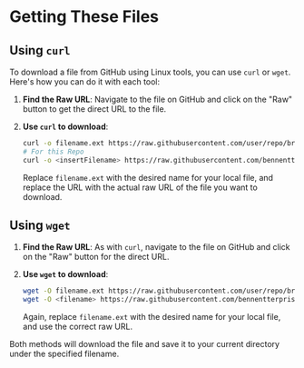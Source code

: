# Getting These Files

## Using `curl`

To download a file from GitHub using Linux tools, you can use `curl` or `wget`. Here's how you can do it with each tool:

1. **Find the Raw URL**: Navigate to the file on GitHub and click on the "Raw" button to get the direct URL to the file.

2. **Use `curl` to download**:

   ```bash
   curl -o filename.ext https://raw.githubusercontent.com/user/repo/branch/path/to/file
   # For this Repo
   curl -o <insertFilename> https://raw.githubusercontent.com/bennentterprise/k8s/main/<path-to-file>
   ```

   Replace `filename.ext` with the desired name for your local file, and replace the URL with the actual raw URL of the file you want to download.

## Using `wget`

1. **Find the Raw URL**: As with `curl`, navigate to the file on GitHub and click on the "Raw" button for the direct URL.

2. **Use `wget` to download**:

   ```bash
   wget -O filename.ext https://raw.githubusercontent.com/user/repo/branch/path/to/file
   wget -O <filename> https://raw.githubusercontent.com/bennentterprise/k8s/main/<path-to-file>
   ```

   Again, replace `filename.ext` with the desired name for your local file, and use the correct raw URL.

Both methods will download the file and save it to your current directory under the specified filename.
</details>


